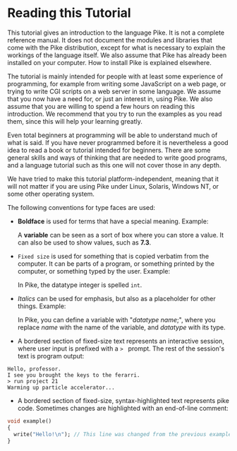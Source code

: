 # Reading this Tutorial

This tutorial gives an introduction to the language Pike. It is not
a complete reference manual. It does not document the modules and
libraries that come with the Pike distribution, except for what is
necessary to explain the workings of the language itself. We also
assume that Pike has already been installed on your computer. How to
install Pike is explained elsewhere.

The tutorial is mainly intended for people with at least some
experience of programming, for example from writing some JavaScript on
a web page, or trying to write CGI scripts on a web server in some
language. We assume that you now have a need for, or just an interest
in, using Pike. We also assume that you are willing to spend a few
hours on reading this introduction. We recommend that you try to run
the examples as you read them, since this will help your learning
greatly.

Even total beginners at programming will be able to understand much
of what is said. If you have never programmed before it is
nevertheless a good idea to read a book or tutorial intended for
beginners. There are some general skills and ways of thinking that are
needed to write good programs, and a language tutorial such as this
one will not cover those in any depth.

We have tried to make this tutorial platform-independent, meaning
that it will not matter if you are using Pike under Linux, Solaris,
Windows NT, or some other operating system.

The following conventions for type faces are used:

* **Boldface** is used for terms that have a special meaning.
  Example:

  A **variable** can be seen as a sort of box where you can store a value.
  It can also be used to show values, such as **7.3**.

* `Fixed size` is used for something that is copied verbatim from the computer.
  It can be parts of a program,
  or something printed by the computer,
  or something typed by the user.
  Example:

  In Pike, the datatype integer is spelled `int`.

* *Italics* can be used for emphasis, but also as a placeholder
  for other things.
  Example:

  In Pike, you can define a variable with "*datatype* *name*;",
  where you replace *name* with the name of the variable,
  and *datatype* with its type.

* A bordered section of fixed-size text
  represents an interactive session,
  where user input is prefixed with a `> ` prompt.
  The rest of the session's text is program output:

```hilfe
Hello, professor.
I see you brought the keys to the ferarri.
> run project 21
Warming up particle accelerator...
```

* A bordered section of fixed-size, syntax-highlighted text
  represents pike code.
  Sometimes changes are highlighted with an end-of-line comment:

```pike
void example()
{
  write("Hello!\n"); // This line was changed from the previous example
}
```
